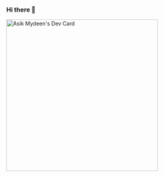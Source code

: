 ### Hi there 👋

<!--
**asik-dev/asik-dev** is a ✨ _special_ ✨ repository because its `README.md` (this file) appears on your GitHub profile.

Here are some ideas to get you started:

- 🔭 I’m currently working on ReactJS and Fastify
- 🌱 I’m currently learning Sockets.io
- 👯 I’m looking to collaborate on Real Time Communication projects
- 🤔 I’m looking for help with ...
- 💬 Ask me about Full Stack Web Development
- 📫 How to reach me: ...
- 😄 Pronouns: He/Him
-->
<a href="https://app.daily.dev/asik_dev"><img src="https://api.daily.dev/devcards/e415b877d43d4f18837a47775ad858ff.png?r=nsp" width="400" alt="Asik Mydeen's Dev Card"/></a>
